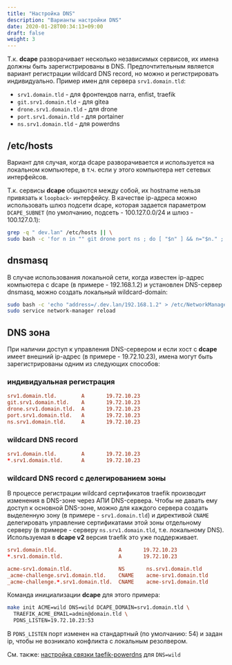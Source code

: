 ```yaml
---
title: "Настройка DNS"
description: "Варианты настройки DNS"
date: 2020-01-28T00:34:13+09:00
draft: false
weight: 3
---
```


Т.к. **dcape** разворачивает несколько независимых сервисов, их имена должны быть зарегистрированы в DNS. Предпочтительным является вариант регистрации wildcard DNS record, но можно и регистрировать индивидуально.
Пример имен для сервера `srv1.domain.tld`:

* `srv1.domain.tld` - для фронтендов narra, enfist, traefik
* `git.srv1.domain.tld` - для gitea
* `drone.srv1.domain.tld` - для drone
* `port.srv1.domain.tld` - для portainer
* `ns.srv1.domain.tld` - для powerdns

## /etc/hosts

Вариант для случая, когда dcape разворачивается и используется на локальном компьютере, в т.ч. если у этого компьютера нет сетевых интерфейсов.

Т.к. сервисы **dcape** общаются между собой, их hostname нельзя привязать к `loopback`- интерфейсу. В качестве ip-адреса можно использовать шлюз подсети dcape, которая задается параметром `DCAPE_SUBNET` (по умолчанию, подсеть - 100.127.0.0/24 и шлюз - 100.127.0.1):

```bash
grep -q " dev.lan" /etc/hosts || \
sudo bash -c 'for n in "" git drone port ns ; do [ "$n" ] && n="$n." ; echo "100.127.0.1 ${n}dev.lan" >> /etc/hosts ; done'
```

## dnsmasq

В случае использования локальной сети, когда известен ip-адрес компьютера с dcape (в примере - 192.168.1.2) и установлен DNS-сервер dnsmasq, можно создать локальный wildcard-domain:

```bash
sudo bash -c 'echo "address=/.dev.lan/192.168.1.2" > /etc/NetworkManager/dnsmasq.d/dev.lan.conf'
sudo service network-manager reload
```

## DNS зона

При наличии доступ к управления DNS-сервером и если хост с **dcape** имеет внешний ip-адрес (в примере - 19.72.10.23), имена могут быть зарегистрированы одним из следующих способов:

### индивидуальная регистрация

```zone.conf
srv1.domain.tld.        A       19.72.10.23
git.srv1.domain.tld.    A       19.72.10.23
drone.srv1.domain.tld.  A       19.72.10.23
port.srv1.domain.tld.   A       19.72.10.23
ns.srv1.domain.tld.     A       19.72.10.23
```

### wildcard DNS record

```zone.conf
srv1.domain.tld.        A       19.72.10.23
*.srv1.domain.tld.      A       19.72.10.23
```

### wildcard DNS record с делегированием зоны

В процессе регистрации wildcard сертификатов traefik производит изменения в DNS-зоне через АПИ DNS-сервера. Чтобы не давать ему доступ к основной DNS-зоне, можно для каждого сервера создать выделенную зону (в примере - `srv1.domain.tld`) и директивой `CNAME` делегировать управление сертификатами этой зоны отдельному серверу (в примере - серверу `ns.srv1.domain.tld`, т.е. локальному DNS). Используемая в **dcape v2** версия traefik это уже поддерживает.

```zone.conf
srv1.domain.tld.                    A       19.72.10.23
*.srv1.domain.tld.                  A       19.72.10.23

acme-srv1.domain.tld.               NS       ns.srv1.domain.tld
_acme-challenge.srv1.domain.tld.    CNAME    acme-srv1.domain.tld
_acme-challenge.*.srv1.domain.tld.  CNAME    acme-srv1.domain.tld
```

Команда инициализации **dcape** для этого примера:

```bash
make init ACME=wild DNS=wild DCAPE_DOMAIN=srv1.domain.tld \
  TRAEFIK_ACME_EMAIL=admin@domain.tld \
  PDNS_LISTEN=19.72.10.23:53
```

В `PDNS_LISTEN` порт изменен на стандартный (по умолчанию: 54) и задан ip, чтобы не возникало конфликта с локальным резолвером.

См. также: [настройка связки taefik-powerdns](https://github.com/dopos/dcape/blob/v2/apps/traefik/Makefile#L115) для `DNS=wild`
